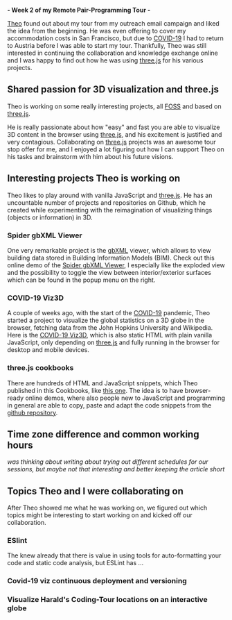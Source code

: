**- Week 2 of my Remote Pair-Programming Tour -**

[Theo][theo-armour-twitter] found out about my tour from my outreach email campaign and liked the idea from the beginning. He was even offering to cover my accommodation costs in San Francisco, but due to [COVID-19][covid-19-wiki] I had to return to Austria before I was able to start my tour. Thankfully, Theo was still interested in continuing the collaboration and knowledge exchange online and I was happy to find out how he was using [three.js][threejs-web] for his various projects.


[covid-19-wiki]: https://en.wikipedia.org/wiki/Coronavirus_disease_2019
[theo-armour-twitter]: https://twitter.com/ta

## Shared passion for 3D visualization and three.js
Theo is working on some really interesting projects, all [FOSS][foss-wiki] and based on [three.js][threejs-web].

He is really passionate about how "easy" and fast you are able to visualize 3D content in the browser using [three.js][threejs-web], and his excitement is justified and very contagious. Collaborating on [three.js][threejs-web] projects was an awesome tour stop offer for me, and I enjoyed a lot figuring out how I can support Theo on his tasks and brainstorm with him about his future visions.

[foss-wiki]: https://en.wikipedia.org/wiki/Free_and_open-source_software
[threejs-web]: https://threejs.org/

## Interesting projects Theo is working on
Theo likes to play around with vanilla JavaScript and [three.js][threejs-web]. He has an uncountable number of projects and repositories on Github, which he created while experimenting with the reimagination of visualizing things (objects or information) in 3D.

### Spider gbXML Viewer
One very remarkable project is the [gbXML][gbxml-web] viewer, which allows to view building data stored in Building Information Models (BIM). Check out this online demo of the [Spider gbXML Viewer][spider-gbxml-viewer], I especially like the exploded view and the possibility to toggle the view between interior/exterior surfaces which can be found in the popup menu on the right.

### COVID-19 Viz3D
A couple of weeks ago, with the start of the [COVID-19][covid-19-wiki] pandemic, Theo started a project to visualize the global statistics on a 3D globe in the browser, fetching data from the John Hopkins University and Wikipedia. Here is the [COVID-19 Viz3D][spider-covid-19-viz], which is also static HTML with plain vanilla JavaScript, only depending on [three.js][threejs-web] and fully running in the browser for desktop and mobile devices.

### three.js cookbooks
There are hundreds of HTML and JavaScript snippets, which Theo published in this Cookbooks, like [this one][jaanga-threejs-cookbook]. The idea is to have browser-ready online demos, where also people new to JavaScript and programming in general are able to copy, paste and adapt the code snippets from the [github repository][jaanga-threejs-cookbook].

[gbxml-web]: https://www.gbxml.org/About_GreenBuildingXML_gbXML
[spider-gbxml-viewer]: https://www.ladybug.tools/spider-gbxml-tools/spider-gbxml-viewer/
[spider-covid-19-viz]: https://www.ladybug.tools/spider-covid-19-viz-3d/
[jaanga-threejs-cookbook]: http://jaanga.github.io/index.html#cookbook-threejs/index.html

## Time zone difference and common working hours
*was thinking about writing about trying out different schedules for our sessions, but maybe not that interesting and better keeping the article short*

## Topics Theo and I were collaborating on
After Theo showed me what he was working on, we figured out which topics might be interesting to start working on and kicked off our collaboration.

### ESlint
The knew already that there is value in using tools for auto-formatting your code and static code analysis, but ESLint has ...

[eslint-web]: https://eslint.org/

### Covid-19 viz continuous deployment and versioning

### Visualize Harald's Coding-Tour locations on an interactive globe
